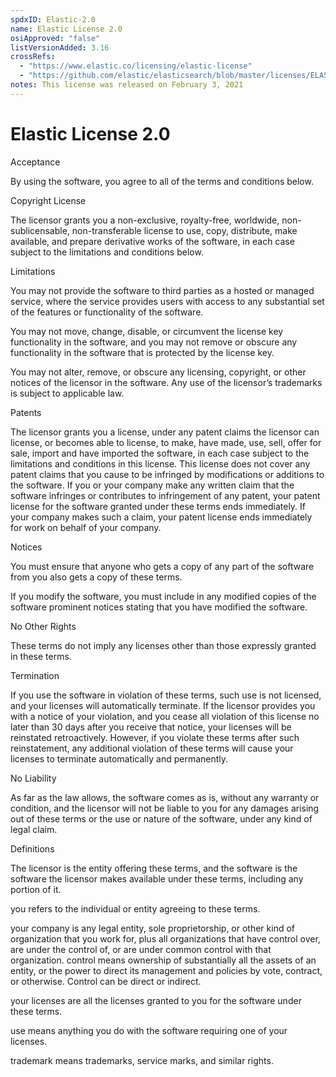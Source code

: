 ```yaml
---
spdxID: Elastic-2.0
name: Elastic License 2.0
osiApproved: "false"
listVersionAdded: 3.16
crossRefs: 
  - "https://www.elastic.co/licensing/elastic-license"
  - "https://github.com/elastic/elasticsearch/blob/master/licenses/ELASTIC-LICENSE-2.0.txt"
notes: This license was released on February 3, 2021
---
```


# Elastic License 2.0

Acceptance

By using the software, you agree to all of the terms and conditions below.

Copyright License

The licensor grants you a non-exclusive, royalty-free, worldwide, non-sublicensable, non-transferable license to use, copy, distribute, make available, and prepare derivative works of the software, in each case subject to the limitations and conditions below.

Limitations

You may not provide the software to third parties as a hosted or managed service, where the service provides users with access to any substantial set of the features or functionality of the software.

You may not move, change, disable, or circumvent the license key functionality in the software, and you may not remove or obscure any functionality in the software that is protected by the license key.

You may not alter, remove, or obscure any licensing, copyright, or other notices of the licensor in the software. Any use of the licensor’s trademarks is subject to applicable law.

Patents

The licensor grants you a license, under any patent claims the licensor can license, or becomes able to license, to make, have made, use, sell, offer for sale, import and have imported the software, in each case subject to the limitations and conditions in this license. This license does not cover any patent claims that you cause to be infringed by modifications or additions to the software. If you or your company make any written claim that the software infringes or contributes to infringement of any patent, your patent license for the software granted under these terms ends immediately. If your company makes such a claim, your patent license ends immediately for work on behalf of your company.

Notices

You must ensure that anyone who gets a copy of any part of the software from you also gets a copy of these terms.

If you modify the software, you must include in any modified copies of the software prominent notices stating that you have modified the software.

No Other Rights

These terms do not imply any licenses other than those expressly granted in these terms.

Termination

If you use the software in violation of these terms, such use is not licensed, and your licenses will automatically terminate. If the licensor provides you with a notice of your violation, and you cease all violation of this license no later than 30 days after you receive that notice, your licenses will be reinstated retroactively. However, if you violate these terms after such reinstatement, any additional violation of these terms will cause your licenses to terminate automatically and permanently.

No Liability

As far as the law allows, the software comes as is, without any warranty or condition, and the licensor will not be liable to you for any damages arising out of these terms or the use or nature of the software, under any kind of legal claim.

Definitions

The licensor is the entity offering these terms, and the software is the software the licensor makes available under these terms, including any portion of it.

you refers to the individual or entity agreeing to these terms.

your company is any legal entity, sole proprietorship, or other kind of organization that you work for, plus all organizations that have control over, are under the control of, or are under common control with that organization. control means ownership of substantially all the assets of an entity, or the power to direct its management and policies by vote, contract, or otherwise. Control can be direct or indirect.

your licenses are all the licenses granted to you for the software under these terms.

use means anything you do with the software requiring one of your licenses.

trademark means trademarks, service marks, and similar rights.
